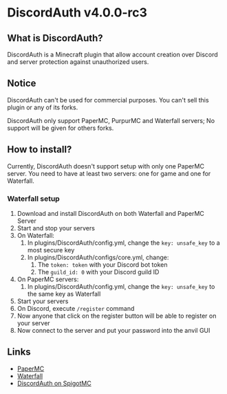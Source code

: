 # DiscordAuth v4.0.0-rc3
## What is DiscordAuth?
DiscordAuth is a Minecraft plugin that allow account creation over Discord and server protection against unauthorized users.
## Notice
DiscordAuth can't be used for commercial purposes. You can't sell this plugin or any of its forks.

DiscordAuth only support PaperMC, PurpurMC and Waterfall servers; No support will be given for others forks.
## How to install?
Currently, DiscordAuth doesn't support setup with only one PaperMC server. You need to have at least two servers: one for game and one for Waterfall.
### Waterfall setup
1. Download and install DiscordAuth on both Waterfall and PaperMC Server
2. Start and stop your servers
3. On Waterfall: 
   1. In plugins/DiscordAuth/config.yml, change the `key: unsafe_key` to a most secure key
   2. In plugins/DiscordAuth/configs/core.yml, change:
      1. The `token: token` with your Discord bot token
      2. The `guild_id: 0` with your Discord guild ID
4. On PaperMC servers:
   1. In plugins/DiscordAuth/config.yml, change the `key: unsafe_key` to the same key as Waterfall
5. Start your servers
6. On Discord, execute `/register` command
7. Now anyone that click on the register button will be able to register on your server
8. Now connect to the server and put your password into the anvil GUI

## Links
- [PaperMC](https://papermc.io/software/paper)
- [Waterfall](https://papermc.io/software/waterfall)
- [DiscordAuth on SpigotMC](https://www.spigotmc.org/resources/discordauth.92286/)
